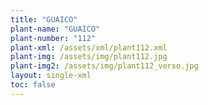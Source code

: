 ```yaml
---
title: "GUAICO"
plant-name: "GUAICO"
plant-number: "112"
plant-xml: /assets/xml/plant112.xml
plant-img: /assets/img/plant112.jpg
plant-img2: /assets/img/plant112_verso.jpg
layout: single-xml
toc: false
---
```

